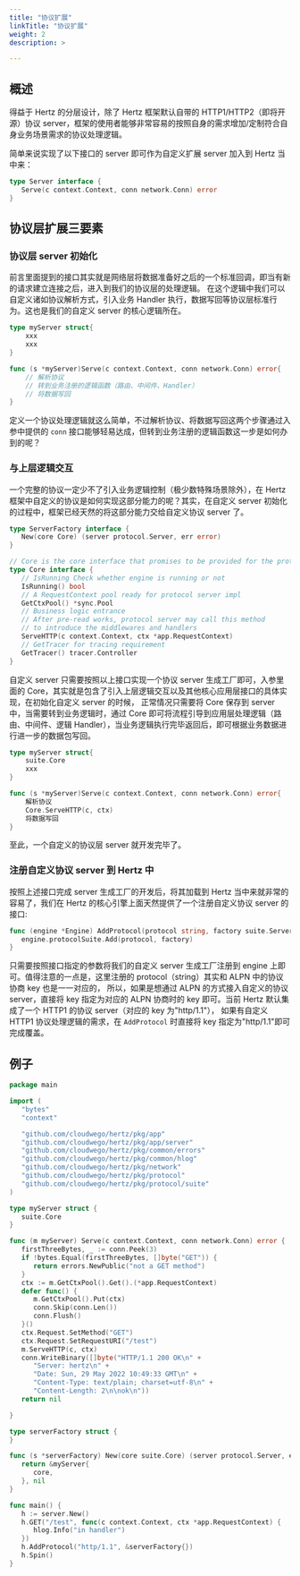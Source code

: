 ```yaml
---
title: "协议扩展"
linkTitle: "协议扩展"
weight: 2
description: >

---
```


## 概述

得益于 Hertz 的分层设计，除了 Hertz 框架默认自带的 HTTP1/HTTP2（即将开源）协议 server，框架的使用者能够非常容易的按照自身的需求增加/定制符合自身业务场景需求的协议处理逻辑。

简单来说实现了以下接口的 server 即可作为自定义扩展 server 加入到 Hertz 当中来：

```go
type Server interface {
   Serve(c context.Context, conn network.Conn) error
}
```

## 协议层扩展三要素

### 协议层 server 初始化

前言里面提到的接口其实就是网络层将数据准备好之后的一个标准回调，即当有新的请求建立连接之后，进入到我们的协议层的处理逻辑。
在这个逻辑中我们可以自定义诸如协议解析方式，引入业务 Handler 执行，数据写回等协议层标准行为。这也是我们的自定义 server 的核心逻辑所在。

```go
type myServer struct{
    xxx
    xxx
}

func (s *myServer)Serve(c context.Context, conn network.Conn) error{
    // 解析协议
    // 转到业务注册的逻辑函数（路由、中间件、Handler）
    // 将数据写回
}
```

定义一个协议处理逻辑就这么简单，不过解析协议、将数据写回这两个步骤通过入参中提供的 `conn` 接口能够轻易达成，但转到业务注册的逻辑函数这一步是如何办到的呢？

### 与上层逻辑交互

一个完整的协议一定少不了引入业务逻辑控制（极少数特殊场景除外），在 Hertz 框架中自定义的协议是如何实现这部分能力的呢？其实，在自定义 server 初始化的过程中，框架已经天然的将这部分能力交给自定义协议 server 了。

```go
type ServerFactory interface {
   New(core Core) (server protocol.Server, err error)
}

// Core is the core interface that promises to be provided for the protocol layer extensions
type Core interface {
   // IsRunning Check whether engine is running or not
   IsRunning() bool
   // A RequestContext pool ready for protocol server impl
   GetCtxPool() *sync.Pool
   // Business logic entrance
   // After pre-read works, protocol server may call this method
   // to introduce the middlewares and handlers
   ServeHTTP(c context.Context, ctx *app.RequestContext)
   // GetTracer for tracing requirement
   GetTracer() tracer.Controller
}
```

自定义 server 只需要按照以上接口实现一个协议 server 生成工厂即可，入参里面的 Core，其实就是包含了引入上层逻辑交互以及其他核心应用层接口的具体实现，在初始化自定义 server 的时候，
正常情况只需要将 Core 保存到 server 中，当需要转到业务逻辑时，通过 Core 即可将流程引导到应用层处理逻辑（路由、中间件、逻辑 Handler），当业务逻辑执行完毕返回后，即可根据业务数据进行进一步的数据包写回。

```go
type myServer struct{
    suite.Core
    xxx
}

func (s *myServer)Serve(c context.Context, conn network.Conn) error{
    解析协议
    Core.ServeHTTP(c, ctx)
    将数据写回
}
```

至此，一个自定义的协议层 server 就开发完毕了。

### 注册自定义协议 server 到 Hertz 中

按照上述接口完成 server 生成工厂的开发后，将其加载到 Hertz 当中来就非常的容易了，我们在 Hertz 的核心引擎上面天然提供了一个注册自定义协议 server 的接口:

```go
func (engine *Engine) AddProtocol(protocol string, factory suite.ServerFactory) {
   engine.protocolSuite.Add(protocol, factory)
}
```

只需要按照接口指定的参数将我们的自定义 server 生成工厂注册到 engine 上即可。值得注意的一点是，这里注册的 protocol（string）其实和 ALPN 中的协议协商 key 也是一一对应的，
所以，如果是想通过 ALPN 的方式接入自定义的协议 server，直接将 key 指定为对应的 ALPN 协商时的 key 即可。当前 Hertz 默认集成了一个 HTTP1 的协议 server（对应的 key 为"http/1.1"），
如果有自定义 HTTP1 协议处理逻辑的需求，在 `AddProtocol` 时直接将 key 指定为"http/1.1"即可完成覆盖。

## 例子

```go
package main

import (
   "bytes"
   "context"

   "github.com/cloudwego/hertz/pkg/app"
   "github.com/cloudwego/hertz/pkg/app/server"
   "github.com/cloudwego/hertz/pkg/common/errors"
   "github.com/cloudwego/hertz/pkg/common/hlog"
   "github.com/cloudwego/hertz/pkg/network"
   "github.com/cloudwego/hertz/pkg/protocol"
   "github.com/cloudwego/hertz/pkg/protocol/suite"
)

type myServer struct {
   suite.Core
}

func (m myServer) Serve(c context.Context, conn network.Conn) error {
   firstThreeBytes, _ := conn.Peek(3)
   if !bytes.Equal(firstThreeBytes, []byte("GET")) {
      return errors.NewPublic("not a GET method")
   }
   ctx := m.GetCtxPool().Get().(*app.RequestContext)
   defer func() {
      m.GetCtxPool().Put(ctx)
      conn.Skip(conn.Len())
      conn.Flush()
   }()
   ctx.Request.SetMethod("GET")
   ctx.Request.SetRequestURI("/test")
   m.ServeHTTP(c, ctx)
   conn.WriteBinary([]byte("HTTP/1.1 200 OK\n" +
      "Server: hertz\n" +
      "Date: Sun, 29 May 2022 10:49:33 GMT\n" +
      "Content-Type: text/plain; charset=utf-8\n" +
      "Content-Length: 2\n\nok\n"))
   return nil

}

type serverFactory struct {
}

func (s *serverFactory) New(core suite.Core) (server protocol.Server, err error) {
   return &myServer{
      core,
   }, nil
}

func main() {
   h := server.New()
   h.GET("/test", func(c context.Context, ctx *app.RequestContext) {
      hlog.Info("in handler")
   })
   h.AddProtocol("http/1.1", &serverFactory{})
   h.Spin()
}
```
